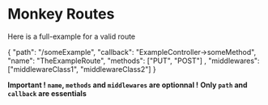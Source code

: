 # Monkey Routes

Here is a full-example for a valid route 

{
    "path": "/someExample",
    "callback": "ExampleController->someMethod",
    "name": "TheExampleRoute",
    "methods": ["PUT", "POST"] ,
    "middlewares": ["middlewareClass1", "middlewareClass2"]
}

**Important ! `name`, `methods` and `middlewares` are optionnal !**
**Only `path` and `callback` are essentials**